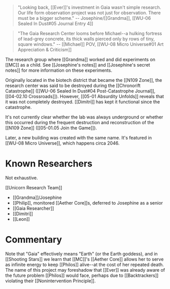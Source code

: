 > "Looking back, [[Ever]]'s investment in Gaia wasn't simple research. Our life form observation project was not just for observation. There must be a bigger scheme."
> -- Josephine/[[Grandma]], [[WU-06 Sealed In Dust#05 Journal Entry 4]]

> "The Gaia Research Center looms before Michael--a hulking fortress of lead-grey concrete, its thick walls pierced only by rows of tiny, square windows."
> -- [[Michael]] POV, [[WU-08 Micro Universe#01 Art Appreciation & Criticism]]

The research group where [[Grandma]] worked and did experiments on [[MC]] as a child. See [[Josephine's notes]] and [[Josephine's secret notes]] for more information on these experiments.

Originally located in the biotech district that became the [[N109 Zone]], the research center was said to be destroyed during the [[Chronorift Catastrophe]] ([[WU-06 Sealed In Dust#04 Post-Catastrophe Journal]], [[04-02.10 Crossroads]]). However, [[05-01 Absurdity Unfolds]] reveals that it was not completely destroyed. [[Dimitri]] has kept it functional since the catastrophe.

It's not currently clear whether the lab was always underground or whether this occurred during the frequent destruction and reconstruction of the [[N109 Zone]] ([[05-01.05 Join the Game]]).

Later, a new building was created with the same name. It's featured in [[WU-08 Micro Universe]], which happens circa 2046.

# Known Researchers
Not exhaustive.

[[Unicorn Research Team]]
* [[Grandma]]/Josephine
* [[Philip]], monitored [[Aether Core]]s, deferred to Josephine as a senior
* [[Gaia Researcher]]
* [[Dimitri]]
* [[Leon]]

# Commentary
Note that "Gaia" effectively means "Earth" (or the Earth goddess), and in [[Shooting Stars]] we learn that [[MC]]'s [[Aether Core]] allows her to serve as infinite energy to keep [[Philos]] alive--at the cost of her repeated death. The name of this project may foreshadow that [[Ever]] was already aware of the future problem [[Philos]] would face, perhaps due to [[Backtrackers]] violating their [[Nonintervention Principle]].